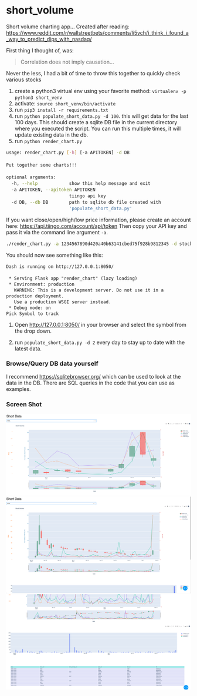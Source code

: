 # short_volume
Short volume charting app... Created after reading: https://www.reddit.com/r/wallstreetbets/comments/li5vch/i_think_i_found_a_way_to_predict_dips_with_nasdaq/

First thing I thought of, was:
> Correlation does not imply causation... 

Never the less, I had a bit of time to throw this together to quickly check various stocks


1. create a python3 virtual env using your favorite method: `virtualenv -p python3 short_venv`
1. activate: `source short_venv/bin/activate`
1. run `pip3 install -r requirements.txt`
1. run `python populate_short_data.py -d 100`. this will get data for the last 100 days.
    This should create a sqlite DB file in the current directory where you executed the script. You can run this multiple times, it will update existing data in the db.
1. run `python render_chart.py`
```bash
usage: render_chart.py [-h] [-a APITOKEN] -d DB

Put together some charts!!!

optional arguments:
  -h, --help            show this help message and exit
  -a APITOKEN, --apitoken APITOKEN
                        tiingo api key
  -d DB, --db DB        path to sqlite db file created with
                        'populate_short_data.py'
```
If you want close/open/high/low price information, please create an account here: https://api.tiingo.com/account/api/token
Then copy your API key and pass it via the command line argument `-a`.

```bash
./render_chart.py -a 1234567890d420a40b63141cbed75f928b9812345 -d stockdata.sqlite
```
You should now see something like this:
```
Dash is running on http://127.0.0.1:8050/

 * Serving Flask app "render_chart" (lazy loading)
 * Environment: production
   WARNING: This is a development server. Do not use it in a production deployment.
   Use a production WSGI server instead.
 * Debug mode: on
Pick Symbol to track
```

1. Open http://127.0.0.1:8050/ in your browser and select the symbol from the drop down.

1. run `populate_short_data.py -d 2` every day to stay up to date with the latest data.

### Browse/Query DB data yourself
I recommend https://sqlitebrowser.org/ which can be used to look at the data in the DB. There are SQL queries in the code that you can use as examples.

### Screen Shot
![Sample Screenshot](./images/example.png)
![Sample Screenshot](./images/example_2.0.png)
![Sample Screenshot](./images/example_2.1.png)
